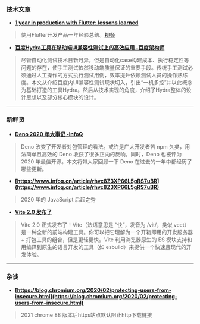 ### 技术文章

+ **[1 year in production with Flutter: lessons learned](https://medium.com/mews-devs/1-year-in-production-with-flutter-lessons-learned-5de86723c5df)**
>使用Flutter开发产品一年经验总结。[视频](https://www.youtube.com/watch?v=ARP5AozTplw&feature=youtu.be)

+ **[百度Hydra工具在移动端UI兼容性测试上的高效应用 -百度架构师](https://mp.weixin.qq.com/s/OHmWsHS-_ANrNXj8c5bDNg)**
>尽管自动化测试技术日新月异，但是自动化case构建成本、执行稳定性等问题的存在，使手工测试依然移动端质量保证的重要手段。传统手工测试必须通过人工操作的方式执行测试用例，效率提升依赖测试人员的操作熟练度。本文从介绍百度内UI兼容性测试现状切入，引出“一机多控”并以此概念为基础打造的工具Hydra。然后从技术实现的角度，介绍了Hydra整体的设计思想以及部分核心模块的设计。

---
### 新鲜货

+ **[Deno 2020 年大事记 -InfoQ](https://www.infoq.cn/article/PFW9j6TzIZpNd0tJ24JG)**
>Deno 改变了开发者对包管理的看法。或许是广大开发者苦 npm 久矣，用法简单且高效的 Deno 收获了很多正向的反响。同时，Deno 也被评为 2020 年最佳开源。本文将带大家回顾一下 Deno 在过去的一年中都经历了哪些更新。

+ **[https://www.infoq.cn/article/rhvc8Z3XP66L5gRS7uBR](https://www.infoq.cn/article/rhvc8Z3XP66L5gRS7uBR)**
>2020 年的 JavaScript 后起之秀

+ **[Vite 2.0 发布了](https://zhuanlan.zhihu.com/p/351147547)**
>Vite 2.0 正式发布了！Vite（法语意思是 “快”，发音为 /vit/，类似 veet）是一种全新的前端构建工具。你可以把它理解为一个开箱即用的开发服务器 + 打包工具的组合，但是更轻更快。Vite 利用浏览器原生的 ES 模块支持和用编译到原生的语言开发的工具（如 esbuild）来提供一个快速且现代的开发体验。

---
### 杂谈

+ **[https://blog.chromium.org/2020/02/protecting-users-from-insecure.html](https://blog.chromium.org/2020/02/protecting-users-from-insecure.html)**
> 2021 chrome 88 版本后https站点默认阻止http下载链接

